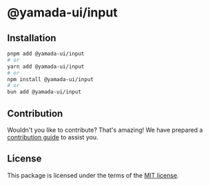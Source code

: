 # @yamada-ui/input

## Installation

```sh
pnpm add @yamada-ui/input
# or
yarn add @yamada-ui/input
# or
npm install @yamada-ui/input
# or
bun add @yamada-ui/input
```

## Contribution

Wouldn't you like to contribute? That's amazing! We have prepared a [contribution guide](https://github.com/yamada-ui/yamada-ui/blob/main/CONTRIBUTING.md) to assist you.

## License

This package is licensed under the terms of the
[MIT license](https://github.com/yamada-ui/yamada-ui/blob/main/LICENSE).
